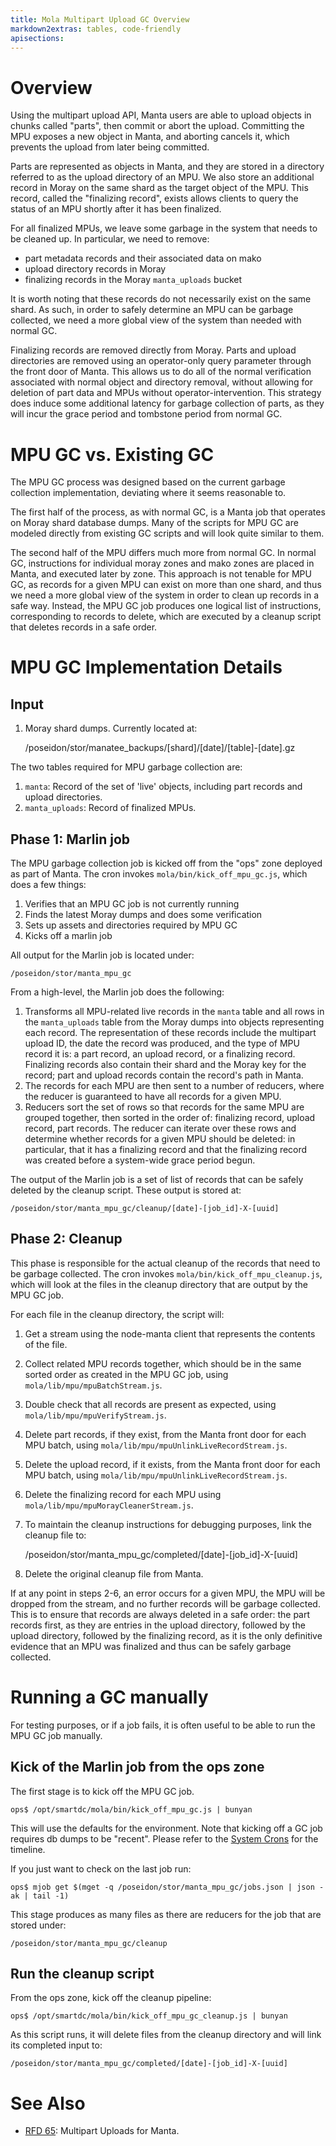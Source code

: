 ```yaml
---
title: Mola Multipart Upload GC Overview
markdown2extras: tables, code-friendly
apisections:
---
```

<!--
    This Source Code Form is subject to the terms of the Mozilla Public
    License, v. 2.0. If a copy of the MPL was not distributed with this
    file, You can obtain one at http://mozilla.org/MPL/2.0/.
-->

<!--
    Copyright (c) 2017, Joyent, Inc.
-->

# Overview

Using the multipart upload API, Manta users are able to upload objects in chunks
called "parts", then commit or abort the upload. Committing the MPU exposes a
new object in Manta, and aborting cancels it, which prevents the upload from
later being committed.

Parts are represented as objects in Manta, and they are stored in a directory
referred to as the upload directory of an MPU. We also store an additional
record in Moray on the same shard as the target object of the MPU. This record,
called the "finalizing record", exists allows clients to query the status of
an MPU shortly after it has been finalized.

For all finalized MPUs, we leave some garbage in the system that needs to be
cleaned up. In particular, we need to remove:
- part metadata records and their associated data on mako
- upload directory records in Moray
- finalizing records in the Moray `manta_uploads` bucket

It is worth noting that these records do not necessarily exist on the same
shard. As such, in order to safely determine an MPU can be garbage collected, we
need a more global view of the system than needed with normal GC.

Finalizing records are removed directly from Moray. Parts and upload directories
are removed using an operator-only query parameter through the front door of
Manta. This allows us to do all of the normal verification associated with
normal object and directory removal, without allowing for deletion of part data
and MPUs without operator-intervention. This strategy does induce some
additional latency for garbage collection of parts, as they will incur the grace
period and tombstone period from normal GC.

# MPU GC vs. Existing GC

The MPU GC process was designed based on the current garbage collection
implementation, deviating where it seems reasonable to.

The first half of the process, as with normal GC, is a Manta job that operates
on Moray shard database dumps. Many of the scripts for MPU GC are modeled
directly from existing GC scripts and will look quite similar to them.

The second half of the MPU differs much more from normal GC. In normal GC,
instructions for individual moray zones and mako zones are placed in Manta, and
executed later by zone. This approach is not tenable for MPU GC, as records for
a given MPU can exist on more than one shard, and thus we need a more global
view of the system in order to clean up records in a safe way. Instead, the MPU
GC job produces one logical list of instructions, corresponding to records
to delete, which are executed by a cleanup script that deletes records in a
safe order.

# MPU GC Implementation Details

## Input

1. Moray shard dumps. Currently located at:

    /poseidon/stor/manatee_backups/[shard]/[date]/[table]-[date].gz

The two tables required for MPU garbage collection are:

1. `manta`: Record of the set of 'live' objects, including part records and
upload directories.
2. `manta_uploads`: Record of finalized MPUs.

## Phase 1: Marlin job

The MPU garbage collection job is kicked off from the "ops" zone deployed as
part of Manta. The cron invokes `mola/bin/kick_off_mpu_gc.js`, which does a few
things:

1. Verifies that an MPU GC job is not currently running
2. Finds the latest Moray dumps and does some verification
3. Sets up assets and directories required by MPU GC
4. Kicks off a marlin job

All output for the Marlin job is located under:

    /poseidon/stor/manta_mpu_gc

From a high-level, the Marlin job does the following:

1. Transforms all MPU-related live records in the `manta` table and all rows in
the `manta_uploads` table from the Moray dumps into objects representing each
record. The representation of these records include the multipart upload ID,
the date the record was produced, and the type of MPU record it is: a part
record, an upload record, or a finalizing record. Finalizing records also
contain their shard and the Moray key for the record; part and upload records
contain the record's path in Manta.
2. The records for each MPU are then sent to a number of reducers, where the
reducer is guaranteed to have all records for a given MPU.
3. Reducers sort the set of rows so that records for the same MPU are grouped
together, then sorted in the order of: finalizing record, upload record, part
records.  The reducer can iterate over these rows and determine whether records
for a given MPU should be deleted: in particular, that it has a finalizing
record and that the finalizing record was created before a system-wide grace
period begun.

The output of the Marlin job is a set of list of records that can be safely
deleted by the cleanup script. These output is stored at:

    /poseidon/stor/manta_mpu_gc/cleanup/[date]-[job_id]-X-[uuid]

## Phase 2: Cleanup

This phase is responsible for the actual cleanup of the records that need to be
garbage collected. The cron invokes `mola/bin/kick_off_mpu_cleanup.js`, which
will look at the files in the cleanup directory that are output by the MPU GC
job.

For each file in the cleanup directory, the script will:

1. Get a stream using the node-manta client that represents the contents of the
file.
2. Collect related MPU records together, which should be in the same sorted
order as created in the MPU GC job, using `mola/lib/mpu/mpuBatchStream.js`.
3. Double check that all records are present as expected, using
`mola/lib/mpu/mpuVerifyStream.js`.
4. Delete part records, if they exist, from the Manta front door for each MPU
batch, using `mola/lib/mpu/mpuUnlinkLiveRecordStream.js`.
5. Delete the upload record, if it exists, from the Manta front door for each
MPU batch, using `mola/lib/mpu/mpuUnlinkLiveRecordStream.js`.
6. Delete the finalizing record for each MPU using
`mola/lib/mpu/mpuMorayCleanerStream.js`.
7. To maintain the cleanup instructions for debugging purposes, link the cleanup
file to:

    /poseidon/stor/manta_mpu_gc/completed/[date]-[job_id]-X-[uuid]

8. Delete the original cleanup file from Manta.

If at any point in steps 2-6, an error occurs for a given MPU, the MPU will be
dropped from the stream, and no further records will be garbage collected. This
is to ensure that records are always deleted in a safe order: the part records
first, as they are entries in the upload directory, followed by the upload
directory, followed by the finalizing record, as it is the only definitive
evidence that an MPU was finalized and thus can be safely garbage collected.

# Running a GC manually

For testing purposes, or if a job fails, it is often useful to be able to run
the MPU GC job manually.

## Kick of the Marlin job from the ops zone

The first stage is to kick off the MPU GC job.

```
ops$ /opt/smartdc/mola/bin/kick_off_mpu_gc.js | bunyan
```

This will use the defaults for the environment.  Note that
kicking off a GC job requires db dumps to be "recent".  Please refer to the
[System Crons](system-crons.md) for the timeline.

If you just want to check on the last job run:

```
ops$ mjob get $(mget -q /poseidon/stor/manta_mpu_gc/jobs.json | json -ak | tail -1)
```

This stage produces as many files as there are reducers for the job that are
stored under:

`/poseidon/stor/manta_mpu_gc/cleanup`

## Run the cleanup script

From the ops zone, kick off the cleanup pipeline:

```
ops$ /opt/smartdc/mola/bin/kick_off_mpu_gc_cleanup.js | bunyan
```

As this script runs, it will delete files from the cleanup directory and will
link its completed input to:

    /poseidon/stor/manta_mpu_gc/completed/[date]-[job_id]-X-[uuid]


# See Also

* [RFD 65](https://github.com/joyent/rfd/tree/master/rfd/0065): Multipart Uploads for Manta.
